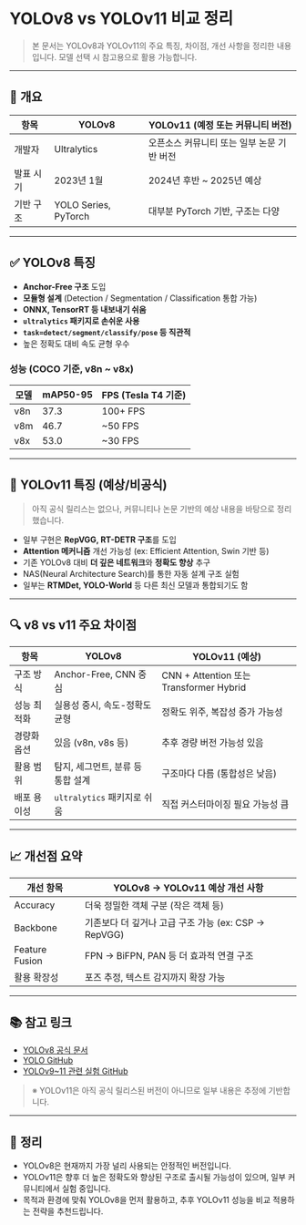 # YOLOv8 vs YOLOv11 비교 정리

> 본 문서는 YOLOv8과 YOLOv11의 주요 특징, 차이점, 개선 사항을 정리한 내용입니다. 모델 선택 시 참고용으로 활용 가능합니다.

---

## 📌 개요

| 항목       | YOLOv8                        | YOLOv11 (예정 또는 커뮤니티 버전)           |
|------------|-------------------------------|---------------------------------------------|
| 개발자     | Ultralytics                   | 오픈소스 커뮤니티 또는 일부 논문 기반 버전 |
| 발표 시기  | 2023년 1월                    | 2024년 후반 ~ 2025년 예상                   |
| 기반 구조  | YOLO Series, PyTorch          | 대부분 PyTorch 기반, 구조는 다양            |

---

## ✅ YOLOv8 특징

- **Anchor-Free 구조** 도입  
- **모듈형 설계** (Detection / Segmentation / Classification 통합 가능)  
- **ONNX, TensorRT 등 내보내기 쉬움**  
- **`ultralytics` 패키지로 손쉬운 사용**  
- **`task=detect/segment/classify/pose` 등 직관적**  
- 높은 정확도 대비 속도 균형 우수  

### 성능 (COCO 기준, v8n ~ v8x)

| 모델 | mAP50-95 | FPS (Tesla T4 기준) |
|------|----------|----------------------|
| v8n  | 37.3     | 100+ FPS             |
| v8m  | 46.7     | ~50 FPS              |
| v8x  | 53.0     | ~30 FPS              |

---

## 🚀 YOLOv11 특징 (예상/비공식)

> 아직 공식 릴리스는 없으나, 커뮤니티나 논문 기반의 예상 내용을 바탕으로 정리했습니다.

- 일부 구현은 **RepVGG, RT-DETR 구조**를 도입
- **Attention 메커니즘** 개선 가능성 (ex: Efficient Attention, Swin 기반 등)
- 기존 YOLOv8 대비 **더 깊은 네트워크**와 **정확도 향상** 추구
- NAS(Neural Architecture Search)를 통한 자동 설계 구조 실험
- 일부는 **RTMDet, YOLO-World** 등 다른 최신 모델과 통합되기도 함

---

## 🔍 v8 vs v11 주요 차이점

| 항목           | YOLOv8                           | YOLOv11 (예상)                          |
|----------------|----------------------------------|------------------------------------------|
| 구조 방식       | Anchor-Free, CNN 중심            | CNN + Attention 또는 Transformer Hybrid |
| 성능 최적화     | 실용성 중시, 속도-정확도 균형    | 정확도 위주, 복잡성 증가 가능성         |
| 경량화 옵션     | 있음 (v8n, v8s 등)               | 추후 경량 버전 가능성 있음               |
| 활용 범위       | 탐지, 세그먼트, 분류 등 통합 설계 | 구조마다 다름 (통합성은 낮음)           |
| 배포 용이성     | `ultralytics` 패키지로 쉬움       | 직접 커스터마이징 필요 가능성 큼         |

---

## 📈 개선점 요약

| 개선 항목       | YOLOv8 → YOLOv11 예상 개선 사항      |
|----------------|----------------------------------------|
| Accuracy       | 더욱 정밀한 객체 구분 (작은 객체 등)    |
| Backbone       | 기존보다 더 깊거나 고급 구조 가능 (ex: CSP → RepVGG) |
| Feature Fusion | FPN → BiFPN, PAN 등 더 효과적 연결 구조 |
| 활용 확장성     | 포즈 추정, 텍스트 감지까지 확장 가능     |

---

## 📚 참고 링크

- [YOLOv8 공식 문서](https://docs.ultralytics.com/)
- [YOLO GitHub](https://github.com/ultralytics/ultralytics)
- [YOLOv9~11 관련 실험 GitHub](https://github.com/WongKinYiu)

> ※ YOLOv11은 아직 공식 릴리스된 버전이 아니므로 일부 내용은 추정에 기반합니다.

---

## 📌 정리

- YOLOv8은 현재까지 가장 널리 사용되는 안정적인 버전입니다.
- YOLOv11은 향후 더 높은 정확도와 향상된 구조로 출시될 가능성이 있으며, 일부 커뮤니티에서 실험 중입니다.
- 목적과 환경에 맞춰 YOLOv8을 먼저 활용하고, 추후 YOLOv11 성능을 비교 적용하는 전략을 추천드립니다.


